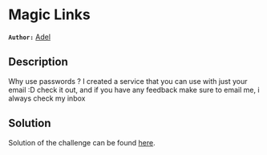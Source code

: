 # Magic Links

**`Author:`** [Adel](https://github.com/Spidey-y)

## Description

Why use passwords ? I created a service that you can use with just your email :D check it out, and if you have any feedback make sure to email me, i always check my inbox 

## Solution

Solution of the challenge can be found [here](solution/).


